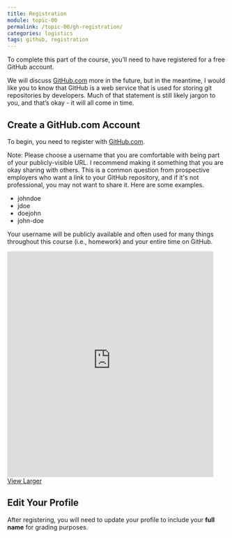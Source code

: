 ```yaml
---
title: Registration
module: topic-00
permalink: /topic-00/gh-registration/
categories: logistics
tags: github, registration
---
```


<div class="divider-heading"></div>


To complete this part of the course, you’ll need to have registered for a free GitHub account.

We will discuss <a href="https://github.com/" target="_blank">GitHub.com</a> more in the future, but in the meantime, I would like you to know that GitHub is a web service that is used for storing git repositories by developers. Much of that statement is still likely jargon to you, and that’s okay - it will all come in time.


## Create a GitHub.com Account
To begin, you need to register with <a href="https://github.com/" target="_blank">GitHub.com</a>.

<span class="label label-info">Note:</span> Please choose a username that you are comfortable with being part of your publicly-visible URL. I recommend making it something that you are okay sharing with others. This is a common question from prospective employers who want a link to your GitHub repository, and if it's not professional, you may not want to share it.  Here are some examples.

<ul class="pros-and-cons">
  <li class="icon-pro">johndoe</li>
  <li class="icon-pro">jdoe</li>
  <li class="icon-pro">doejohn</li>
  <li class="icon-con">john-doe</li>
</ul>

Your username will be publicly available and often used for many things throughout this course (i.e., homework) and your entire time on GitHub.

<iframe src="https://umontanamediaarts.com/MART341/wp-admin/admin-ajax.php?action=h5p_embed&id=13" width="473" height="517" frameborder="0" allowfullscreen="allowfullscreen"></iframe><script src="https://umontanamediaarts.com/MART341/wp-content/plugins/h5p/h5p-php-library/js/h5p-resizer.js" charset="UTF-8"></script>
<a href="https://umontanamediaarts.com/MART341/wp-admin/admin-ajax.php?action=h5p_embed&id=13" class="btn btn-default btn-xs" target="_blank">View Larger</a>


<div class="divider-pg"></div>


## Edit Your Profile
After registering, you will need to update your profile to include your **full name** for grading purposes.
